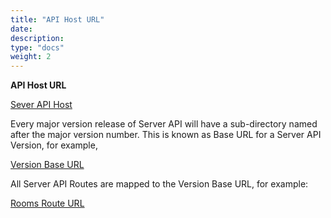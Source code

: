```yaml
---
title: "API Host URL"
date: 
description:
type: "docs"
weight: 2
---
```


**API Host URL**

[Sever API Host](https://api.enablex.io/video/)

Every major version release of Server API will have a sub-directory named after the major version number. This is known as Base URL for a Server API Version, for example,

[Version Base URL](https://api.enablex.io/video/v2/)

All Server API Routes are mapped to the Version Base URL, for example:

[Rooms Route URL](https://api.enablex.io/video/v2/rooms)